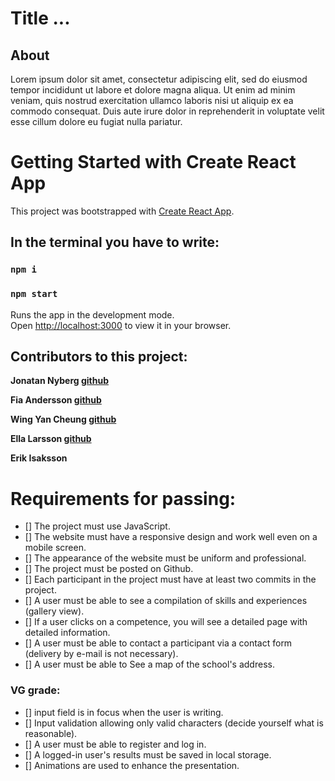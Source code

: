 # Title ...

## About

Lorem ipsum dolor sit amet, consectetur adipiscing elit, sed do eiusmod tempor incididunt ut labore et dolore magna aliqua. Ut enim ad minim veniam, quis nostrud exercitation ullamco laboris nisi ut aliquip ex ea commodo consequat. Duis aute irure dolor in reprehenderit in voluptate velit esse cillum dolore eu fugiat nulla pariatur.

# Getting Started with Create React App

This project was bootstrapped with [Create React App](https://github.com/facebook/create-react-app).

## In the terminal you have to write:

### `npm i`

### `npm start`

Runs the app in the development mode.\
Open [http://localhost:3000](http://localhost:3000) to view it in your browser.

## Contributors to this project:

**Jonatan Nyberg [github](https://github.com/nybbe123)**

**Fia Andersson [github](https://github.com/fiababiakandersson)**

**Wing Yan Cheung [github](https://github.com/millie-wy)**

**Ella Larsson [github](https://github.com/EllaMiri)**

**Erik Isaksson**

# Requirements for passing:

- [] The project must use JavaScript.
- [] The website must have a responsive design and work well even on a mobile screen.
- [] The appearance of the website must be uniform and professional.
- [] The project must be posted on Github.
- [] Each participant in the project must have at least two commits in the project.
- [] A user must be able to see a compilation of skills and experiences (gallery view).
- [] If a user clicks on a competence, you will see a detailed page with detailed information.
- [] A user must be able to contact a participant via a contact form (delivery by e-mail is not necessary).
- [] A user must be able to See a map of the school's address.

### VG grade:

- [] input field is in focus when the user is writing.
- [] Input validation allowing only valid characters (decide yourself what is reasonable).
- [] A user must be able to register and log in.
- [] A logged-in user's results must be saved in local storage.
- [] Animations are used to enhance the presentation.
